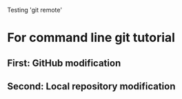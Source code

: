 Testing 'git remote'

# For command line git tutorial
## First: GitHub modification
## Second: Local repository modification

